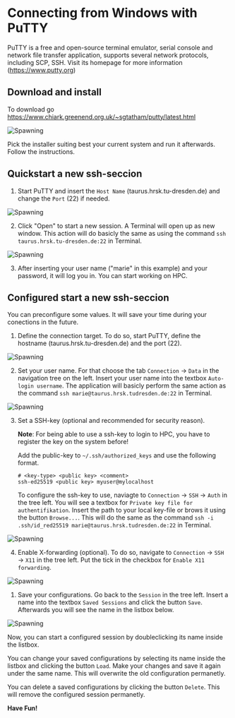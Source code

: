 # Connecting from Windows with PuTTY

PuTTY is a free and open-source terminal emulator, serial console and network file transfer application, supports several network protocols, including SCP, SSH. Visit its homepage for more information (https://www.putty.org)

## Download and install

To download go https://www.chiark.greenend.org.uk/~sgtatham/putty/latest.html

![Spawning](misc/putty1_download.png)

Pick the installer suiting best your current system and run it afterwards. Follow the instructions.
 
## Quickstart a new ssh-seccion

1. Start PuTTY and insert the `Host Name` (taurus.hrsk.tu-dresden.de) and change the `Port` (22) if needed.

![Spawning](misc/putty2_quickstart.png)

2. Click "Open" to start a new session. A Terminal will open up as new window. This action will do
basicly the same as using the command `ssh taurus.hrsk.tu-dresden.de:22` in Terminal.

![Spawning](misc/putty3_login.png)

3. After inserting your user name ("marie" in this example) and your password, it will log you in. You can start working on HPC.

## Configured start a new ssh-seccion 

You can preconfigure some values. It will save your time during your  conections in the future.

1. Define the connection target. To do so, start PuTTY, define the hostname (taurus.hrsk.tu-dresden.de) and the port (22).

![Spawning](misc/putty2_quickstart.png)

2. Set your user name. For that choose the tab `Connection` &rarr; `Data` in the navigation tree on the left. 
Insert your user name into the textbox `Auto-login username`. 
The application will basicly perform the same action as the command `ssh marie@taurus.hrsk.tudresden.de:22` in Terminal.

![Spawning](misc/putty4_username.png)

3. Set a SSH-key (optional and recommended for security reason). 

    **Note**: For being able to use a ssh-key to login to HPC, you have to register the key on the system before! 

    Add the public-key to `~/.ssh/authorized_keys` and use the following format.


    ```console
    # <key-type> <public key> <comment>
    ssh-ed25519 <public key> myuser@mylocalhost
    ```
    To configure the ssh-key to use, naviagte to `Connection` &rarr; `SSH` &rarr; `Auth` in the tree left. 
    You will see a textbox for `Private key file for authentifikation`. 
    Insert the path to your local key-file or brows it using the button `Browse...`. 
    This will do the same as the command `ssh -i .ssh/id_red25519 marie@taurus.hrsk.tudresden.de:22` in Terminal.

![Spawning](misc/putty5_key.png)

4. Enable X-forwarding (optional). To do so, navigate to `Connection` &rarr; `SSH` &rarr; `X11` in the tree left. Put the tick in the checkbox for `Enable X11 forwarding`.

![Spawning](misc/putty6_x11.png)

1. Save your configurations. Go back to the `Session` in the tree left. Insert a name into the textbox `Saved Sessions` and click
the button `Save`. Afterwards you will see the name in the listbox below.

![Spawning](misc/putty7_save.png)

Now, you can start a configured session by doubleclicking its name inside the listbox.

You can change your saved configurations by selecting its name inside the listbox and clicking the button `Load`. 
Make your changes and save it again under the same name. 
This will overwrite the old configuration permanetly.

You can delete a saved configurations by clicking the button `Delete`. This will remove the configured session permanetly.

**Have Fun!**